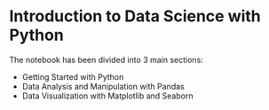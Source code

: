# Introduction to Data Science with Python
The notebook has been divided into 3 main sections:
- Getting Started with Python
- Data Analysis and Manipulation with Pandas
- Data Visualization with Matplotlib and Seaborn
